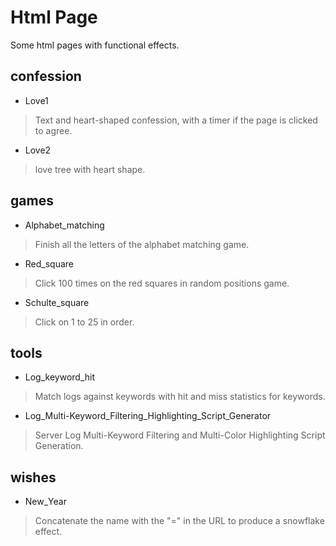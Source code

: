 # Html Page
Some html pages with functional effects.



## confession

- Love1

> Text and heart-shaped confession, with a timer if the page is clicked to agree.

- Love2

> love tree with heart shape.



## games

- Alphabet_matching

> Finish all the letters of the alphabet matching game.

- Red_square

> Click 100 times on the red squares in random positions game.

- Schulte_square

> Click on 1 to 25 in order.



## tools

- Log_keyword_hit

> Match logs against keywords with hit and miss statistics for keywords.

- Log_Multi-Keyword_Filtering_Highlighting_Script_Generator

> Server Log Multi-Keyword Filtering and Multi-Color Highlighting Script Generation.



## wishes

- New_Year

> Concatenate the name with the "=" in the URL to produce a snowflake effect.

